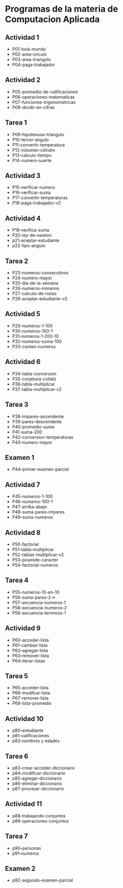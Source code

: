 

# Programas de la materia de Computacion Aplicada

## Actividad 1
- P01-hola-mundo
- P02-area-circulo
- P03-area-triangulo
- P04-paga-trabajador

## Actividad 2
- P05-promedio-de-calificaciones
- P06-operaciones-matematicas
- P07-funciones-trigonometricas
- P08-dividir-en-cifras

## Tarea 1
- P09-hipotenusa-triangulo
- P10-tercer-angulo
- P11-convertir-temperatura
- P12-volumen-cilindro
- P13-calculo-tiempo
- P14-numero-suerte

## Actividad 3
- P15-verificar-numero
- P16-verificar-suma
- P17-convertir-temperaturas
- P18-paga-trabajador-v2

## Actividad 4
- P19-verifica-suma
- P20-ley-de-newton
- p21-aceptar-estudiante
- p22-tipo-angulo

## Tarea 2
- P23-numeros-consecutivos
- P24-numero-mayor
- P25-dia-de-la-semana
- P26-numeros-romanos
- P27-calculo-de-notas
- P28-aceptar-estudiante-v2

## Actividad 5
- P29-numeros-1-100
- P30-numeros-100-1
- P31-numeros-1-200-10
- P32-numeros-suma-100  
- P33-conteo-numeros

## Actividad 6
- P34-tabla-conversion
- P35-conjetura-collatz
- P36-tabla-multiplicar
- P37-tabla-multiplicar-v2

## Tarea 3
- P38-impares-ascendente
- P39-pares-descendente 
- P40-promedio-suma
- P41-suma-200
- P42-conversion-temperaturas
- P43-numero-mayor

## Examen 1
- P44–primer-examen-parcial

## Actividad 7
- P45-numeros-1-100
- P46-numeros-100-1
- P47-arriba-abajo
- P48-suma-pares-impares
- P49-suma-numeros

## Actividad 8
- P50-factorial
- P51-tabla-multiplicar
- P52-tablas-multiplicar-v2
- P53-piramide-caracter
- P54-factorial-numeros

## Tarea 4
- P55-numeros-10-en-10
- P56-suma-pares-2-n
- P57-secuencia-numeros-1
- P58–secuencia-numeros-2
- P59-secuencia-terminos-1

## Actividad 9
- P60-acceder-lista
- P61-cambiar-lista
- P62–agregar-lista
- P63–remover-lista
- P64–iterar-listas

## Tarea 5 
- P65-acceder-lista
- P66-modifcar-lista
- P67-remover-lista
- P68-lista-promedio

## Actividad 10
- p80–estudiante
- p81–calificaciones
- p82–nombres y edades

## Tarea 6
- p83-crear-acceder-diccionario
- p84-modificar-diccionario
- p85-agregar-diccionario
- p86-eliminar-diccionario
- p87-procesar-diccionario

## Actividad 11
- p88–trabajando-conjuntos
- p89-operaciones-conjuntos

## Tarea 7 
- p90–personas
- p91–numeros

## Examen 2
- p92-segundo-examen-parcial